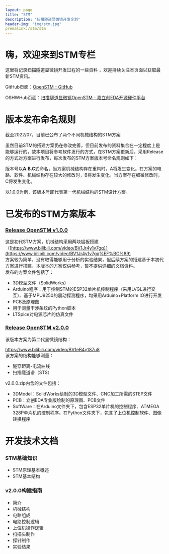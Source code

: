 ```yaml
---
layout: page
title: "STM"
description: "扫描隧道显微镜开发企划"
header-img: "img/stm.jpg"
premalink:/stm/stm
---
```


# 嗨，欢迎来到STM专栏

这里将记录扫描隧道显微镜开发过程的一些资料  ，欢迎持续关注本页面以获取最新STM资讯。  

GitHub页面：[OpenSTM - GitHub](https://github.com/Dimsmary/OpenSTM)

OSHWHub页面：[扫描隧道显微镜OpenSTM - 嘉立创EDA开源硬件平台](https://oshwhub.com/Dimsmary/4ieRpV8S00kGn1MTpsc4MyZat8MwQPzn)

# 版本发布命名规则

截至2022/07，目前已公布了两个不同机械结构的STM方案  

虽然目前STM的搭建方案仍在修改完善，但目前发布的资料集合在一定程度上是能够运行的，故本项目将参考软件发行的方式，在STM方案更新后，采用Release的方式对方案进行发布，每次发布的STM方案版本号命名规则如下：

版本号以**A.B.C**式命名，当方案机械结构存在重构时，A将发生变化。在方案的电路、软件、机械结构存在较大的修改时，B将发生变化。当方案存在细微修改时，C将发生变化。

以1.0.0为例，该版本号即代表第一代机械结构的STM设计方案。

# 已发布的STM方案版本

### [Release OpenSTM v1.0.0](https://github.com/Dimsmary/OpenSTM/releases/tag/v1.0.0)

这是初代STM方案，机械结构采用两块铝板搭建（[https://www.bilibili.com/video/BV1Jr4y1v7gq）](https://www.bilibili.com/video/BV1Jr4y1v7gq%EF%BC%89)  
方案较为简单，没有取得能够用于分析的实验结果，但后续方案的搭建基于本初代方案进行搭建，本版本的方案仅供参考，暂不提供详细的文档资料。  
发布的方案文件包括了：

- 3D模型文件（SolidWorks）
- Arduino程序：用于控制STM的ESP32单片机控制程序（采用LVGL进行交互）、基于MPU9250的震动探测程序，均采用Arduino+Platform IO进行开发
- PCB及原理图
- 用于测量干涉条纹的Python脚本
- LTSpice对电源芯片的仿真文件

### [Release OpenSTM v2.0.0](https://github.com/Dimsmary/OpenSTM/releases/tag/v2.0.0)

该版本方案为第二代显微镜结构：

https://www.bilibili.com/video/BV1eB4y1S7u8  
该方案的结构能够测量：

- 隧穿距离-电流曲线
- 扫描隧道谱（STS）

v2.0.0.zip内含的文件包括：

- 3DModel：SolidWorks绘制的3D模型文件、CNC加工所需的STEP文件
- PCB：立创EDA专业版绘制的原理图、PCB文件
- SoftWare：在Arduino文件夹下，包含ESP32单片机的控制程序、ATMEGA 328P单片机的控制程序。在Python文件夹下，包含了上位机控制软件、图像转换程序

# 开发技术文档

### STM基础知识

- STM原理基本概述
- STM基本结构

### v2.0.0构建指南

- 简介
- 机械结构
- 电路组成
- 电路控制逻辑
- 上位机操作逻辑
- 扫描头制作
- 探针制作
- 实验结果
